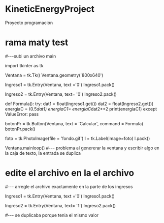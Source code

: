 # KineticEnergyProject
Proyecto programación 
# rama maty test 
#---subi un archivo main 

import tkinter as tk 

Ventana = tk.Tk()
Ventana.geometry('800x640')

Ingreso1 = tk.Entry(Ventana, text ='0')
Ingreso1.pack()

Ingreso2 = tk.Entry(Ventana, text= '0')
Ingreso2.pack() 


def Formula():
    try:
        dat1 = float(Ingreso1.get())
        dat2 = float(Ingreso2.get())
        energiaC = (0.5*dat1)
        energiaC1= energiaC*dat2**2
        print(energiaC1)
    except ValueError:
        pass 

botonPr = tk.Button(Ventana, text = 'Calcular', command = Formula)
botonPr.pack()

foto = tk.PhotoImage(file = 'fondo.gif')
l = tk.Label(image=foto)
l.pack()


Ventana.mainloop()
#--- problema al genererar la ventana y escribir algo en la caja de texto, la entrada se duplica

# edite el archivo en la el archivo
#--- arregle el archivo exactamente en la parte de los ingresos

Ingreso1 = tk.Entry(Ventana, text ='0')
Ingreso1.pack()

Ingreso2 = tk.Entry(Ventana, text= '1')
Ingreso2.pack() 

#--- se duplicaba porque tenia el mismo valor


